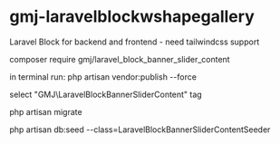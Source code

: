 # gmj-laravelblockwshapegallery

Laravel Block for backend and frontend - need tailwindcss support

composer require gmj/laravel_block_banner_slider_content

in terminal run: php artisan vendor:publish --force

select "GMJ\LaravelBlockBannerSliderContent" tag

php artisan migrate

php artisan db:seed --class=LaravelBlockBannerSliderContentSeeder
